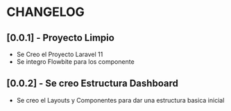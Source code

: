 # CHANGELOG
## [0.0.1] - Proyecto Limpio
- Se Creo el Proyecto Laravel 11
- Se integro Flowbite para los componente

## [0.0.2] - Se creo Estructura Dashboard
- Se creo el Layouts y Componentes para dar una estructura basica inicial
